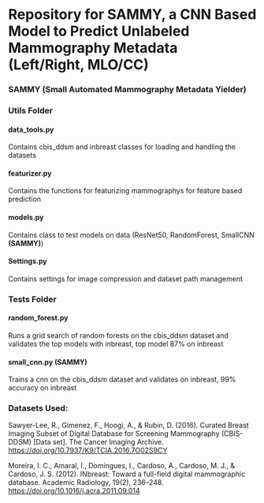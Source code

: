 # Repository for <b>SAMMY</b>, a CNN Based Model to Predict Unlabeled Mammography Metadata (Left/Right, MLO/CC)
### <b>SAMMY</b> (Small Automated Mammography Metadata Yielder)

### Utils Folder
#### data_tools.py
Contains cbis_ddsm and inbreast classes for loading and handling the datasets
#### featurizer.py
Contains the functions for featurizing mammographys for feature based prediction
#### models.py
Contains class to test models on data (ResNet50, RandomForest, SmallCNN <b>(SAMMY)</b>)
#### Settings.py
Contains settings for image compression and dataset path management

### Tests Folder
#### random_forest.py
Runs a grid search of random forests on the cbis_ddsm dataset and validates the top models with inbreast, top model 87% on inbreast
#### small_cnn.py <b>(SAMMY)</b>
Trains a cnn on the cbis_ddsm dataset and validates on inbreast, 99% accuracy on inbreast

### Datasets Used:

Sawyer-Lee, R., Gimenez, F., Hoogi, A., & Rubin, D. (2016). Curated Breast Imaging Subset of Digital Database for Screening Mammography (CBIS-DDSM) [Data set]. The Cancer Imaging Archive. https://doi.org/10.7937/K9/TCIA.2016.7O02S9CY

Moreira, I. C., Amaral, I., Domingues, I., Cardoso, A., Cardoso, M. J., & Cardoso, J. S. (2012). INbreast: Toward a full-field digital mammographic database. Academic Radiology, 19(2), 236–248. https://doi.org/10.1016/j.acra.2011.09.014
